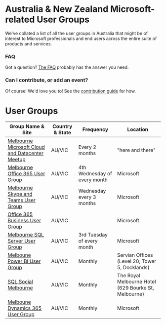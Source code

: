 # Australia & New Zealand Microsoft-related User Groups

We've collated a list of all the user groups in Australia that might be of interest to Microsoft professionals and end users across the entire suite of products and services.


### FAQ

Got a question? [The FAQ](https://github.com/loryanstrant/anzusergroups/blob/master/FAQ.md) probably has the answer you need.

### Can I contribute, or add an event?

Of course! We'd love you to! See the [contribution guide](https://github.com/loryanstrant/anzusergroups/blob/master/contributing.md) for how.

# User Groups


| Group Name & Site | Country & State | Frequency | Location |
| ----------------- | --------------- | --------- | -------- |
| [Melbourne Microsoft Cloud and Datacenter Meetup](https://www.meetup.com/Melbourne-Microsoft-Cloud-and-Datacenter-Meetup/) | AU/VIC | Every 2 months | "here and there" |
| [Melbourne Office 365 User Group](https://www.meetup.com/en-AU/Melbourne-Office-365-Meetup/) | AU/VIC | 4th Wednesday of every month | Microsoft |
| [Melbourne Skype and Teams User Group](https://www.meetup.com/en-AU/Melbourne-UC/) | AU/VIC | Wednesday every 3 months | Microsoft |
| [Office 365 Business User Group](https://www.meetup.com/en-AU/Melbourne-Office-365-Business-User-Group/) | AU/VIC |  | Microsoft |
| [Melbourne SQL Server User Group](https://melbourne.pass.org/) | AU/VIC | 3rd Tuesday of every month | Microsoft |
| [Melboune Power BI User Group](https://www.meetup.com/Power-BI-Melbourne/) | AU/VIC | Monthly | Servian Offices (Level 20, Tower 5, Docklands) |
| [SQL Social Melbourne](https://www.meetup.com/SQL-Social-Melbourne) | AU/VIC | Monthly | The Royal Melbourne Hotel (629 Bourke St, Melbourne) |
| [Melboune Dynamics 365 User Group](https://www.d365ug.com/communities/community-home?CommunityKey=6beb5933-0b8f-4ebe-b3d9-132a87182f92) | AU/VIC | Monthly | Microsoft |
